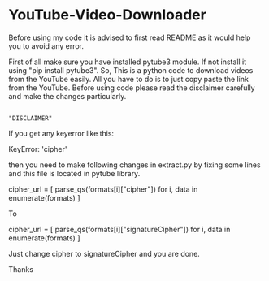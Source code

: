 # YouTube-Video-Downloader
Before using my code it is advised to first read README as it would help you to avoid any error.

First of all make sure you have installed pytube3 module. If not install it using "pip install pytube3".
So, This is a python code to download videos from the YouTube easily.
All you have to do is to just copy paste the link from the YouTube. 
Before using code please read the disclaimer carefully and make the changes particularly.

                                                                    "DISCLAIMER"
If you get any keyerror like this: 

KeyError: 'cipher'

then you need to make following changes in extract.py by fixing some lines and this file is located in pytube library.

cipher_url = [
                parse_qs(formats[i]["cipher"]) for i, data in enumerate(formats)
            ]



To


cipher_url = [
                parse_qs(formats[i]["signatureCipher"]) for i, data in enumerate(formats)
            ]
            
            
Just change cipher to signatureCipher and you are done.

Thanks
